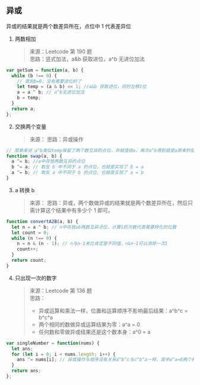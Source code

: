 ## 异或

异或的结果就是两个数差异所在，点位中 1 代表差异位

1. 两数相加
   > 来源：Leetcode 第 190 题  
   > 思路：竖式加法，a&b 获取进位，a^b 无进位加法

```js
var getSum = function(a, b) {
  while (b !== 0) {
    // 直到b=0，没有需要进位的了
    let temp = (a & b) << 1; //a&b 获取进位，同时左移1位
    a = a ^ b; // a^b无进位加法
    b = temp;
  }
  return a;
};
```

2. 交换两个变量
   > 来源：
   > 思路：异或操作

```js
// 简单来说 a^b类似temp保留了两个数互异的点位，并赋值给a，再次a^b得到就是a原来的值
function swap(a, b) {
  a ^= b; //a中存放两数互异的点位
  b ^= a; // 取反 b 中不同于 a 的点位，也就是实现了 b = a
  a ^= b; // 取反 a 中不同于 b 的点位，也就是实现了 a = b
}
```

3. a 转换 b
   > 来源：
   > 思路：异或，两个数做异或的结果就是两个数差异所在，然后只需计算这个结果中有多少个 1 即可。

```js
function convertA2B(a, b) {
  let n = a ^ b; // n中存放ab两数互异点位，计算1的次数代表需要转化的位数
  let count = 0;
  while (n !== 0) {
    n = n & (n - 1); // n与n-1末位肯定是不同值，n&n-1可以消除一次1
    count++;
  }
  return count;
}
```

4. 只出现一次的数字
   > 来源：Leetcode 第 136 题  
   > 思路：
   >
   > - 异或运算和乘法一样，位置和运算顺序不影响最后结果：a^b^c = b^c^a
   > - 两个相同的数做异或运算结果为零：a^a = 0
   > - 任何数和零做异或结果还是这个数本身：a^0 = a

```js
var singleNumber = function(nums) {
  let ans;
  for (let i = 0; i < nums.length; i++) {
    ans ^= nums[i]; // 异或操作与顺序没有关系a^b^c与c^b^a一样，其中a^a=0两个相同值没有互异的点位
  }
  return ans;
};
```
